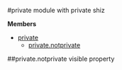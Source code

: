 
<a name="module_private"></a>
#private
module with private shiz

**Members**

* [private](#module_private)
  * [private.notprivate](#module_private.notprivate)

<a name="module_private.notprivate"></a>
##private.notprivate
visible property


